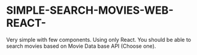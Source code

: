 # SIMPLE-SEARCH-MOVIES-WEB-REACT-
Very simple with few components. Using only React. You should be able to search movies based on Movie Data base API (Choose one).
